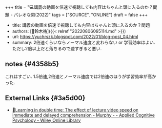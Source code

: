 +++
title = "💻講義の動画を倍速で視聴しても内容はちゃんと頭に入るのか？問題 - パレオな男(2022)"
tags = ["SOURCE", "ONLINE"]
draft = false
+++

-   title: 講義の動画を倍速で視聴しても内容はちゃんと頭に入るのか？問題
-   authors: [👨鈴木祐]({{< relref "20220806095114.md" >}})
-   url: <https://yuchrszk.blogspot.com/2022/01/blog-post_04.html>
-   summary: 2倍速くらいならノーマル速度と変わらない or 学習効率はよい. ただし2倍以上だと落ちるので速すぎると悪い.


## notes {#4358b5}

これはすごい. 1.5倍速,2倍速とノーマル速度では2倍速のほうが学習効率が高かった.


## External Links {#3a5d00}

-   [🔗Learning in double time: The effect of lecture video speed on immediate and delayed comprehension - Murphy - - Applied Cognitive Psychology - Wiley Online Library](https://onlinelibrary.wiley.com/doi/10.1002/acp.3899?af=R)
